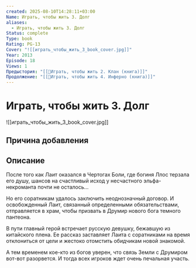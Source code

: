```yaml
---
created: 2025-08-10T14:28:11+03:00
Name: Играть, чтобы жить 3. Долг
aliases:
  - Играть, чтобы жить 3. Долг
Status: complete
Type: book
Rating: PG-13
Cover: "![[играть_чтобы_жить_3_book_cover.jpg]]"
Year: 2013
Episode: 18
Views: 1
Предыстория: "[[📘Играть, чтобы жить 2. Клан (книга)]]"
Продолжение: "[[📘Играть, чтобы жить 4. Инферно (книга)]]"
---
```


# Играть, чтобы жить 3. Долг

![[играть_чтобы_жить_3_book_cover.jpg]]






## Причина добавления




## Описание

После того как Лаит оказался в Чертогах Боли, где богиня Ллос терзала его душу, шансов на счастливый исход у несчастного эльфа-некроманта почти не осталось...

Но его соратникам удалось заключить неоднозначный договор. И освобожденный Лаит, связанный определенными обязательствами, отправляется в храм, чтобы призвать в Друмир нового бога темного пантеона.

В пути главный герой встречает русскую девушку, бежавшую из китайского плена. Ее рассказ заставляет Лаита с соратниками на время отклониться от цели и жестоко отомстить обидчикам новой знакомой.

А тем временем кое-кто из богов уверен, что связь Земли с Друмиром вот-вот разорвется. И тогда всех игроков ждет очень печальная участь.
